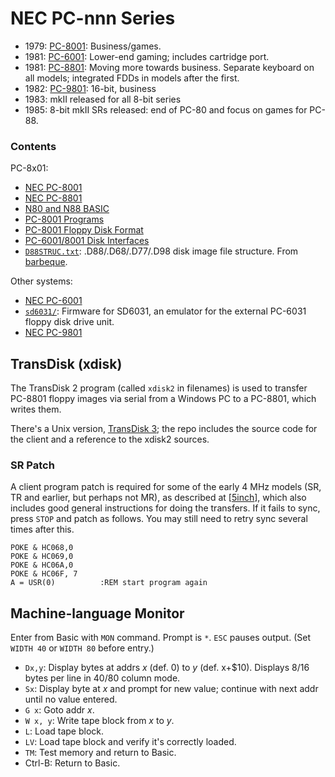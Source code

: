 NEC PC-nnn Series
=================

- 1979: [PC-8001](8001.md): Business/games.
- 1981: [PC-6001](6001.md): Lower-end gaming; includes cartridge port.
- 1981: [PC-8801](8801.md): Moving more towards business. Separate keyboard
  on all models; integrated FDDs in models after the first.
- 1982: [PC-9801](9801.md): 16-bit, business
- 1983: mkII released for all 8-bit series
- 1985: 8-bit  mkII SRs released: end of PC-80 and focus on games for PC-88.

### Contents

PC-8x01:
- [NEC PC-8001](8001.md)
- [NEC PC-8801](8801.md)
- [N80 and N88 BASIC](basic.md)
- [PC-8001 Programs](programs.md)
- [PC-8001 Floppy Disk Format](floppy.md)
- [PC-6001/8001 Disk Interfaces](floppyif.md)
- [`D88STRUC.txt`](D88STRUC.txt): .D88/.D68/.D77/.D98 disk image file
  structure. From [barbeque].

Other systems:
- [NEC PC-6001](6001.md)
- [`sd6031/`](sd6031/): Firmware for SD6031, an emulator for the external
  PC-6031 floppy disk drive unit.
- [NEC PC-9801](9801.md)


TransDisk (xdisk)
-----------------

The TransDisk 2 program (called `xdisk2` in filenames) is used to transfer
PC-8801 floppy images via serial from a Windows PC to a PC-8801, which
writes them.

There's a Unix version, [TransDisk 3][xdisk3]; the repo includes the source
code for the client and a reference to the xdisk2 sources.

### SR Patch

A client program patch is required for some of the early 4 MHz models (SR,
TR and earlier, but perhaps not MR), as described at [[5inch]], which also
includes good general instructions for doing the transfers. If it fails to
sync, press `STOP` and patch as follows. You may still need to retry sync
several times after this.

    POKE & HC068,0
    POKE & HC069,0
    POKE & HC06A,0
    POKE & HC06F, 7
    A = USR(0)          :REM start program again


Machine-language Monitor
------------------------

Enter from Basic with `MON` command. Prompt is `*`. `ESC` pauses output.
(Set `WIDTH 40` or `WIDTH 80` before entry.)

- `Dx,y`: Display bytes at addrs _x_ (def. 0) to _y_ (def. x+$10).
  Displays 8/16 bytes per line in 40/80 column mode.
- `Sx`: Display byte at _x_ and prompt for new value;
  continue with next addr until no value entered.
- `G x`: Goto addr _x_.
- `W x, y`: Write tape block from _x_ to _y_.
- `L`: Load tape block.
- `LV`: Load tape block and verify it's correctly loaded.
- `TM`: Test memory and return to Basic.
- Ctrl-B: Return to Basic.



<!-------------------------------------------------------------------->
[5inch-cache]: https://webcache.googleusercontent.com/search?q=cache:http%3A%2F%2F5inch.floppy.jp%2Fpc88serialconnect.txt
[5inch]: http://5inch.floppy.jp/pc88serialconnect.txt
[barbeque]: https://gist.github.com/barbeque/33ee77a440fb9796d309bdc980bb067a
[xdisk3]: https://github.com/bferguson3/xdisk3
